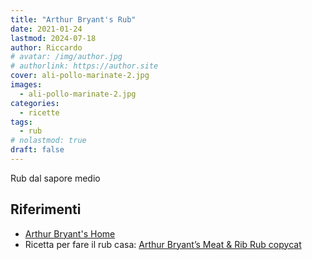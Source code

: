 ```yaml
---
title: "Arthur Bryant's Rub"
date: 2021-01-24
lastmod: 2024-07-18
author: Riccardo
# avatar: /img/author.jpg
# authorlink: https://author.site
cover: ali-pollo-marinate-2.jpg
images:
  - ali-pollo-marinate-2.jpg
categories:
  - ricette
tags:
  - rub
# nolastmod: true
draft: false
---
```

Rub dal sapore medio

<!--more-->

## Riferimenti

- [Arthur Bryant's Home](https://shop.arthurbryantsbbq.com)
- Ricetta per fare il rub casa: [Arthur Bryant’s Meat & Rib Rub copycat](https://axokuaci.wordpress.com/2012/09/01/arthur-bryants-meat-rib-rub-copycat/)

